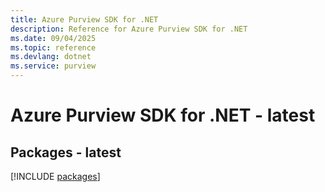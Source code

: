 ```yaml
---
title: Azure Purview SDK for .NET
description: Reference for Azure Purview SDK for .NET
ms.date: 09/04/2025
ms.topic: reference
ms.devlang: dotnet
ms.service: purview
---
```

# Azure Purview SDK for .NET - latest
## Packages - latest
[!INCLUDE [packages](purview-index.md)]